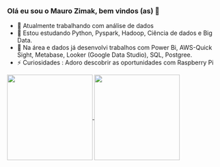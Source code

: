 ### Olá eu sou o Mauro Zimak, bem vindos (as) 👋


- 🔭 Atualmente trabalhando com análise de dados
- 🌱 Estou estudando Python, Pyspark, Hadoop, Ciência de dados e Big Data.
- 👯 Na área e dados já desenvolvi trabalhos com Power Bi, AWS-Quick Sight, Metabase, Looker (Google Data Studio), SQL, Postgree.
- ⚡ Curiosidades :  Adoro descobrir as oportunidades com Raspberry Pi


<a href="https://github.com/mzimak/github-readme-stats">
  <img height=200 align="center" src="https://github-readme-stats.vercel.app/api?username=mzimak" />
</a>

<a href="https://github.com/mzimak/convoychat">
  <img height=200 align="center" src="https://github-readme-stats.vercel.app/api/top-langs?username=mzimak&layout=compact&langs_count=8&card_width=320" />
</a>

